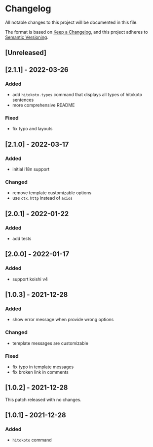 # Changelog

All notable changes to this project will be documented in this file.

The format is based on [Keep a Changelog](https://keepachangelog.com/en/1.0.0/),
and this project adheres to [Semantic Versioning](https://semver.org/spec/v2.0.0.html).

## [Unreleased]

## [2.1.1] - 2022-03-26

### Added

- add `hitokoto.types` command that displays all types of hitokoto sentences
- more comprehensive README

### Fixed

- fix typo and layouts

## [2.1.0] - 2022-03-17

### Added

- initial i18n support

### Changed

- remove template customizable options
- use `ctx.http` instead of `axios`

## [2.0.1] - 2022-01-22

### Added

- add tests

## [2.0.0] - 2022-01-17

### Added

- support koishi v4

## [1.0.3] - 2021-12-28

### Added

- show error message when provide wrong options

### Changed

- template messages are customizable

### Fixed

- fix typo in template messages
- fix broken link in comments

## [1.0.2] - 2021-12-28

This patch released with no changes.

## [1.0.1] - 2021-12-28

### Added

- `hitokoto` command
